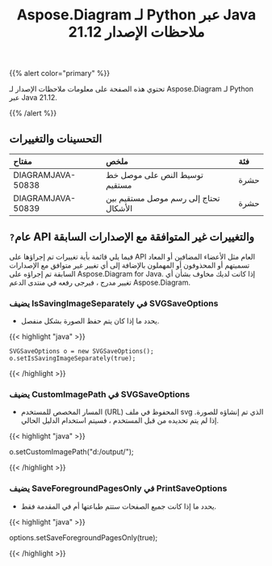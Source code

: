 ﻿---
title: Aspose.Diagram لـ Python عبر Java 21.12 ملاحظات الإصدار
type: docs
weight: 4
url: /ar/java/aspose-diagram-for-python-via-java-21-12-release-notes/
---
{{% alert color="primary" %}}

تحتوي هذه الصفحة على معلومات ملاحظات الإصدار لـ Aspose.Diagram لـ Python عبر Java 21.12.

{{% /alert %}}
## **التحسينات والتغييرات**  ##

|**مفتاح**|**ملخص**|**فئة**|
|:- |:- |:- |
|DIAGRAMJAVA-50838|توسيط النص على موصل خط مستقيم|حشرة|
|DIAGRAMJAVA-50839|تحتاج إلى رسم موصل مستقيم بين الأشكال|حشرة|
## `?`**عام API والتغييرات غير المتوافقة مع الإصدارات السابقة**
فيما يلي قائمة بأية تغييرات تم إجراؤها على API العام مثل الأعضاء المضافين أو المعاد تسميتهم أو المحذوفون أو المهملون بالإضافة إلى أي تغيير غير متوافق مع الإصدارات السابقة تم إجراؤه على Aspose.Diagram for Java. إذا كانت لديك مخاوف بشأن أي تغيير مدرج ، فيرجى رفعه في منتدى الدعم Aspose.Diagram.


### **يضيف IsSavingImageSeparately في SVGSaveOptions**
- يحدد ما إذا كان يتم حفظ الصورة بشكل منفصل.

{{< highlight "java" >}}

    SVGSaveOptions o = new SVGSaveOptions();
    o.setIsSavingImageSeparately(true);

{{< /highlight >}}


### **يضيف CustomImagePath في SVGSaveOptions**
- المسار المخصص للمستخدم (URL) المحفوظ في ملف svg الذي تم إنشاؤه للصورة. إذا لم يتم تحديده من قبل المستخدم ، فسيتم استخدام الدليل الحالي.

{{< highlight "java" >}}

  o.setCustomImagePath("d:/output/");

{{< /highlight >}}

### **يضيف SaveForegroundPagesOnly في PrintSaveOptions**
- يحدد ما إذا كانت جميع الصفحات ستتم طباعتها أم في المقدمة فقط.

{{< highlight "java" >}}

 options.setSaveForegroundPagesOnly(true);

{{< /highlight >}}
